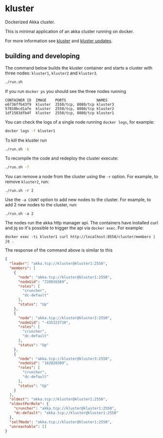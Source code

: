 # kluster

Dockerized Akka cluster.

This is minimal application of an akka cluster running on docker.

For more information see [kluster](http://daniberg.com/2017/06/06/kluster.html) and
[kluster updates](http://daniberg.com/2017/06/20/kluster-updates.html).

## building and developing

The command below builds the kluster container and starts a cluster with three nodes: `kluster1`, `kluster2` and `kluster3`.

```bash
./run.sh
```

If you run `docker ps` you should see the three nodes running

```
CONTAINER ID  IMAGE    PORTS              NAMES
e6736ffb43f9  kluster  2550/tcp, 8080/tcp kluster3
57010bcd1afe  kluster  2550/tcp, 8080/tcp kluster2
1df1583dfb4f  kluster  2550/tcp, 8080/tcp kluster1
```

You can check the logs of a single node running `docker logs`, for example:

```bash
docker logs -f kluster1
```

To kill the kluster run

```bash
./run.sh -k
```

To recompile the code and redeploy the cluster execute:

```bash
./run.sh -f
```

You can remove a node from the cluster using the `-r` option. For example, to remove `kluster2`, run:

```
./run.sh -r 2
```

Use the `-a COUNT` option to add new nodes to the cluster. For example, to add 2
new nodes to the cluster, run:

```
./run.sh -a 2
```

The nodes run the akka http manager api. The containers have installed curl and
jq so it's possible to trigger the api via `docker exec`. For example:

```
docker exec -ti kluster1 curl http://localhost:8558/cluster/members | jq .
```

The response of the command above is similar to this

```json
{
  "leader": "akka.tcp://kluster@kluster1:2550",
  "members": [
    {
      "node": "akka.tcp://kluster@kluster1:2550",
      "nodeUid": "728916369",
      "roles": [
        "cruncher",
        "dc-default"
      ],
      "status": "Up"
    },
    {
      "node": "akka.tcp://kluster@kluster2:2550",
      "nodeUid": "-435323710",
      "roles": [
        "cruncher",
        "dc-default"
      ],
      "status": "Up"
    },
    {
      "node": "akka.tcp://kluster@kluster3:2550",
      "nodeUid": "162020309",
      "roles": [
        "cruncher",
        "dc-default"
      ],
      "status": "Up"
    }
  ],
  "oldest": "akka.tcp://kluster@kluster1:2550",
  "oldestPerRole": {
    "cruncher": "akka.tcp://kluster@kluster1:2550",
    "dc-default": "akka.tcp://kluster@kluster1:2550"
  },
  "selfNode": "akka.tcp://kluster@kluster1:2550",
  "unreachable": []
}
```
